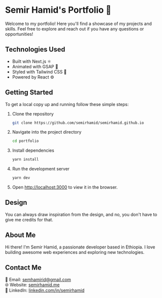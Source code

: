 
# Semir Hamid's Portfolio 🚀

Welcome to my portfolio! Here you'll find a showcase of my projects and skills. Feel free to explore and reach out if you have any questions or opportunities!

## Technologies Used

- Built with Next.js ⚛️
- Animated with GSAP 🎨
- Styled with Tailwind CSS 💅
- Powered by React ⚙️

## Getting Started

To get a local copy up and running follow these simple steps:

1. Clone the repository
   ```sh
   git clone https://github.com/semirhamid/semirhamid.github.io
   ```
2. Navigate into the project directory
   ```sh
   cd portfolio
   ```
3. Install dependencies
   ```sh
   yarn install
   ```
4. Run the development server
   ```sh
   yarn dev
   ```
5. Open [http://localhost:3000](http://localhost:3000) to view it in the browser.

## Design

You can always draw inspiration from the design, and no, you don't have to give me credits for that.

## About Me

Hi there! I'm Semir Hamid, a passionate developer based in Ethiopia. I love building awesome web experiences and exploring new technologies.

## Contact Me

📧 Email: semhamirid@gmail.com  
🌐 Website: [semirhamid.me](https://semirhamid.me)  
🔗 LinkedIn: [linkedin.com/in/semirhamid](https://www.linkedin.com/in/semir-hamid-1b9b8b1b7/)
